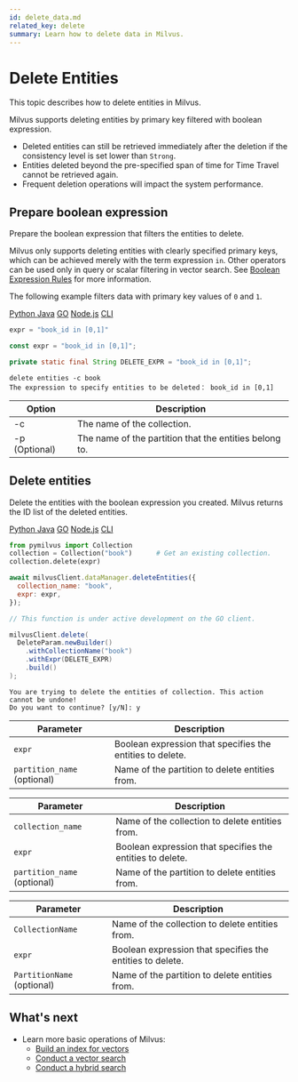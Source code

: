 ```yaml
---
id: delete_data.md
related_key: delete
summary: Learn how to delete data in Milvus.
---
```


# Delete Entities

This topic describes how to delete entities in Milvus.

Milvus supports deleting entities by primary key filtered with boolean expression.


<div class="alert caution">
    <ul>
	      <li>Deleted entities can still be retrieved immediately after the deletion if the consistency level is set lower than <code>Strong</code>.</li>
	      <li>Entities deleted beyond the pre-specified span of time for Time Travel cannot be retrieved again.</li>
        <li>Frequent deletion operations will impact the system performance.</li>
    </ul>
</div>



## Prepare boolean expression

Prepare the boolean expression that filters the entities to delete. 

Milvus only supports deleting entities with clearly specified primary keys, which can be achieved merely with the term expression `in`. Other operators can be used only in query or scalar filtering in vector search. See [Boolean Expression Rules](boolean.md) for more information.

The following example filters data with primary key values of `0` and `1`.

<div class="multipleCode">
  <a href="#python">Python </a>
  <a href="#java">Java</a>
  <a href="#go">GO</a>
  <a href="#javascript">Node.js</a>
  <a href="#shell">CLI</a>
</div>


```python
expr = "book_id in [0,1]"
```

```javascript
const expr = "book_id in [0,1]";
```

```java
private static final String DELETE_EXPR = "book_id in [0,1]";
```

```shell
delete entities -c book
The expression to specify entities to be deleted： book_id in [0,1]
```

<table class="language-shell">
    <thead>
        <tr>
            <th>Option</th>
            <th>Description</th>
        </tr>
    </thead>
    <tbody>
        <tr>
            <td>-c</td>
            <td>The name of the collection.</td>
        </tr>
        <tr>
            <td>-p (Optional)</td>
            <td>The name of the partition that the entities belong to.</td>
        </tr>
    </tbody>
</table>


## Delete entities

Delete the entities with the boolean expression you created. Milvus returns the ID list of the deleted entities.

<div class="multipleCode">
  <a href="#python">Python </a>
  <a href="#java">Java</a>
  <a href="#go">GO</a>
  <a href="#javascript">Node.js</a>
  <a href="#shell">CLI</a>
</div>


```python
from pymilvus import Collection
collection = Collection("book")      # Get an existing collection.
collection.delete(expr)
```

```javascript
await milvusClient.dataManager.deleteEntities({
  collection_name: "book",
  expr: expr,
});
```

```go
// This function is under active development on the GO client.
```

```java
milvusClient.delete(
  DeleteParam.newBuilder()
    .withCollectionName("book")
    .withExpr(DELETE_EXPR)
    .build()
);
```

```shell
You are trying to delete the entities of collection. This action cannot be undone!
Do you want to continue? [y/N]: y
```

<table class="language-python">
	<thead>
	<tr>
		<th>Parameter</th>
		<th>Description</th>
	</tr>
	</thead>
	<tbody>
	<tr>
		<td><code>expr</code></td>
		<td>Boolean expression that specifies the entities to delete.</td>
	</tr>
  <tr>
		<td><code>partition_name</code> (optional)</td>
		<td>Name of the partition to delete entities from.</td>
	</tr>
	</tbody>
</table>

<table class="language-javascript">
	<thead>
	<tr>
		<th>Parameter</th>
		<th>Description</th>
	</tr>
	</thead>
	<tbody>
	<tr>
		<td><code>collection_name</code></td>
		<td>Name of the collection to delete entities from.</td>
	</tr>
    <tr>
		<td><code>expr</code></td>
		<td>Boolean expression that specifies the entities to delete.</td>
	</tr>
    <tr>
		<td><code>partition_name</code> (optional)</td>
		<td>Name of the partition to delete entities from.</td>
	</tr>
	</tbody>
</table>

<table class="language-java">
	<thead>
	<tr>
		<th>Parameter</th>
		<th>Description</th>
	</tr>
	</thead>
	<tbody>
	<tr>
		<td><code>CollectionName</code></td>
		<td>Name of the collection to delete entities from.</td>
	</tr>
    <tr>
		<td><code>expr</code></td>
		<td>Boolean expression that specifies the entities to delete.</td>
	</tr>
    <tr>
		<td><code>PartitionName</code> (optional)</td>
		<td>Name of the partition to delete entities from.</td>
	</tr>
	</tbody>
</table>


## What's next

- Learn more basic operations of Milvus:
  - [Build an index for vectors](build_index.md)
  - [Conduct a vector search](search.md)
  - [Conduct a hybrid search](hybridsearch.md)

